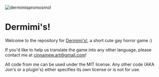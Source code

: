 
![dermimispromosmol](https://github.com/user-attachments/assets/fa1ce2c2-1ef9-445a-a83c-312ab7312478)

# Dermimi's!

Welcome to the repository for [Dermimi's!](https://cinnamew.itch.io/dermimis), a short cute gay horror game :)

If you'd like to help us translate the game into any other language, please contact me at cinnamew.art@gmail.com!

All code from me can be used under the MIT license. Any other code (AKA Jon's or a plugin's) either specifies its own license or is not for use.

